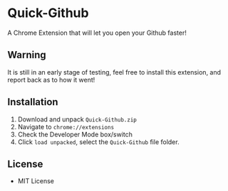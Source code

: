 # Quick-Github
A Chrome Extension that will let you open your Github faster!

## Warning
It is still in an early stage of testing, feel free to install this extension, and report back as to how it went!

## Installation
1. Download and unpack ``` Quick-Github.zip ``` 
2. Navigate to ``` chrome://extensions ```
3. Check the Developer Mode box/switch
4. Click ``` load unpacked ```, select the ``` Quick-Github ``` file folder.

## License
- MIT License
